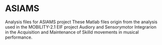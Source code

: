 # ASIAMS
Analysis files for ASIAMS project
These Matlab files origin from the analysis used in the MOBILITY-2.1 EIF project Audiory and Sensorymotor Integrarion in the Acquisition and Maintenance of Skilld movements in musical performance.
